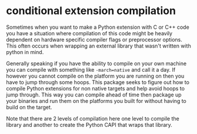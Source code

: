 # conditional extension compilation
Sometimes when you want to make a Python extension with C or C++ code you have a situation
where compilation of this code might be heavily dependent on hardware specific compiler flags or preprocessor options.
This often occurs when wrapping an external library that wasn't written with python in mind.

Generally speaking if you have the ability to compile on your own machine you can compile with something like `-march=native` and call it a day.
If however you cannot compile on the platform you are running on then you have to jump through some hoops.
This package seeks to figure out how to compile Python extensions for non native targets and help avoid hoops to jump through.
This way you can compile ahead of time then package up your binaries and run them on the platforms you built for without having to build on the target.

Note that there are 2 levels of compilation here one level to compile the library and another to create the Python CAPI that wraps that library.
